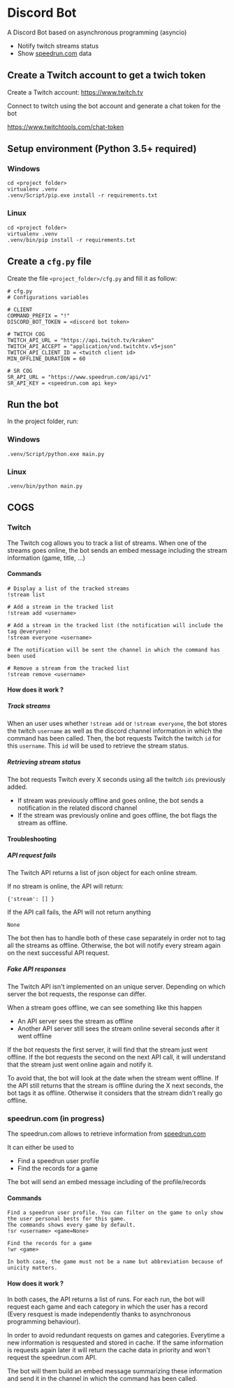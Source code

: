 # Discord Bot

A Discord Bot based on asynchronous programming (asyncio)

- Notify twitch streams status
- Show [speedrun.com](speedrun.com) data

## Create a Twitch account to get a twich token

Create a Twitch account: https://www.twitch.tv

Connect to twitch using the bot account and generate a chat token for the bot

https://www.twitchtools.com/chat-token

## Setup environment (Python 3.5+ required)

### Windows

	cd <project folder>
	virtualenv .venv
	.venv/Script/pip.exe install -r requirements.txt


### Linux

	cd <project folder>
	virtualenv .venv
	.venv/bin/pip install -r requirements.txt



## Create a ```cfg.py``` file

Create the file ```<project_folder>/cfg.py``` and fill it as follow:

```
# cfg.py
# Configurations variables

# CLIENT
COMMAND_PREFIX = "!"
DISCORD_BOT_TOKEN = <discord bot token>

# TWITCH COG
TWITCH_API_URL = "https://api.twitch.tv/kraken"
TWITCH_API_ACCEPT = "application/vnd.twitchtv.v5+json"
TWITCH_API_CLIENT_ID = <twitch client id>
MIN_OFFLINE_DURATION = 60

# SR COG
SR_API_URL = "https://www.speedrun.com/api/v1"
SR_API_KEY = <speedrun.com api key>
```
## Run the bot

In the project folder, run:

### Windows

	.venv/Script/python.exe main.py


### Linux

	.venv/bin/python main.py


## COGS

### Twitch

The Twitch cog allows you to track a list of streams.
When one of the streams goes online, the bot sends an embed message including the stream information (game, title, ...)

#### Commands

	# Display a list of the tracked streams
	!stream list

	# Add a stream in the tracked list
	!stream add <username>

	# Add a stream in the tracked list (the notification will include the tag @everyone)
	!stream everyone <username>

	# The notification will be sent the channel in which the command has been used

	# Remove a stream from the tracked list
	!stream remove <username>


#### How does it work ?

##### Track streams

When an user uses whether `!stream add` or `!stream everyone`,
the bot stores the twitch `username` as well as the discord channel information in which the command has been called.  Then, the bot requests Twitch the twitch `id` for this `username`. This `id` will be used to retrieve the stream status.

##### Retrieving stream status

The bot requests Twitch every X seconds using all the twitch `ids` previously added.

- If stream was previously offline and goes online, the bot sends a notification in the related discord channel
- If the stream was previously online and goes offline, the bot flags the stream as offline.

#### Troubleshooting

##### API request fails
The Twitch API returns a list of json object for each online stream.

If no stream is online, the API will return:
```
{'stream': [] }
```
 If the API call fails, the API will not return anything
```
None
```
 The bot then has to handle both of these case separately in order not to tag all the streams as offline. Otherwise, the bot will notify every stream again on the next successful API request.

##### Fake API responses

The Twitch API isn't implemented on an unique server. Depending on which server the bot requests, the response can differ.

When a stream goes offline, we can see something like this happen

 - An API server sees the stream as offline
 - Another API server still sees the stream online several seconds after it went offline

If the bot requests the first server, it will find that the stream just went offline. If the bot requests the second on the next API call, it will understand that the stream just went online again and notify it.

To avoid that, the bot will look at the date when the stream went offline.
If the API still returns that the stream is offline during the X next seconds, the bot tags it as offline. Otherwise it considers that the stream didn't really go offline.

### speedrun.com (in progress)

The speedrun.com allows to retrieve information from [speedrun.com](speedrun.com)

It can either be used to

- Find a speedrun user profile
- Find the records for a game

The bot will send an embed message including of the profile/records

#### Commands

	Find a speedrun user profile. You can filter on the game to only show the user personal bests for this game.
	The commands shows every game by default.
	!sr <username> <game=None>

	Find the records for a game
	!wr <game>

	In both case, the game must not be a name but abbreviation because of unicity matters.

#### How does it work ?

In both cases, the API returns a list of runs. For each run, the bot will request each game and each category in which the user has a record (Every resquest is made independently thanks to asynchronous programming behaviour).

In order to avoid redundant requests on games and categories. Everytime a new information is resquested and stored in cache. If the same information is requests again later it will return the cache data in priority and won't request the speedrun.com API.

The bot will them build an embed message summarizing these information and send it in the channel in which the command has been called.